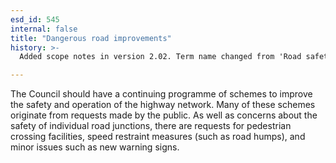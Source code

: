 ```yaml
---
esd_id: 545
internal: false
title: "Dangerous road improvements"
history: >-
  Added scope notes in version 2.02. Term name changed from 'Road safety - dangerous road junctions' to 'Roads - safety - dangerous road junctions' in version 3.00. Name changed to 'Dangerous road improvements' in version 4.00.

---
```


The Council should have a continuing programme of schemes to improve the safety and operation of the highway network. Many of these schemes originate from requests made by the public.  As well as concerns about the safety of individual road junctions, there are requests for pedestrian crossing facilities, speed restraint measures (such as road humps), and minor issues such as new warning signs.

